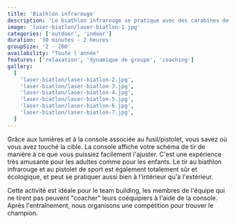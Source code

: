 ```yaml
---
title: 'Biathlon infrarouge'
description: 'Le biathlon infrarouge se pratique avec des carabines de biathlon modifiées pour tirer sur une cible de biathlon'
image: 'laser-biatlon/laser-biatlon-1.jpg'
categories: ['outdoor', 'indoor']
duration: '30 minutes - 2 heures'
groupSize: '2 - 200'
availability: "Toute l'année"
features: ['relaxation', 'dynamique de groupe', 'coaching']
gallery:
  [
    'laser-biatlon/laser-biatlon-2.jpg',
    'laser-biatlon/laser-biatlon-3.jpg',
    'laser-biatlon/laser-biatlon-4.jpg',
    'laser-biatlon/laser-biatlon-5.jpg',
    'laser-biatlon/laser-biatlon-6.jpg',
    'laser-biatlon/laser-biatlon-7.jpg',
  ]
---
```


Grâce aux lumières et à la console associée au fusil/pistolet, vous savez où vous avez touché la cible. La console affiche votre schéma de tir de manière à ce que vous puissiez facilement l'ajuster. C'est une expérience très amusante pour les adultes comme pour les enfants. Le tir au biathlon infrarouge et au pistolet de sport est également totalement sûr et écologique, et peut se pratiquer aussi bien à l'intérieur qu'à l'extérieur.

Cette activité est idéale pour le team building, les membres de l'équipe qui ne tirent pas peuvent "coacher" leurs coéquipiers à l'aide de la console. Après l'entraînement, nous organisons une compétition pour trouver le champion.
